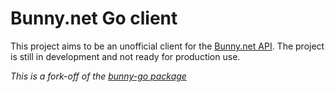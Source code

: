 # Bunny.net Go client

This project aims to be an unofficial client for the [Bunny.net API](https://docs.bunny.net/reference/bunnynet-api-overview). 
The project is still in development and not ready for production use.

_This is a fork-off of the [bunny-go package](https://github.com/simplesurance/bunny-go)_